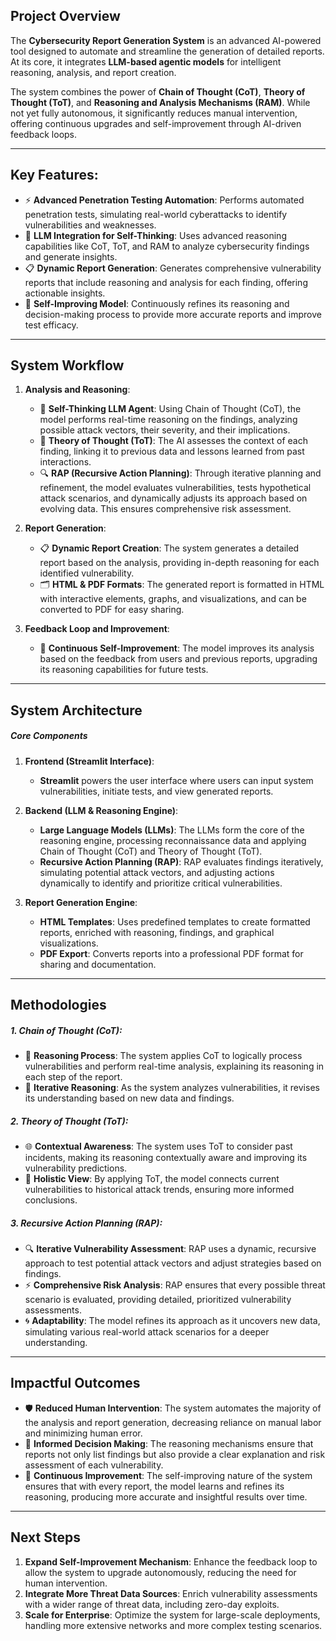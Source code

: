 ## **Project Overview**

The **Cybersecurity Report Generation System** is an advanced AI-powered tool designed to automate and streamline the generation of detailed reports. At its core, it integrates **LLM-based agentic models** for intelligent reasoning, analysis, and report creation. 

The system combines the power of **Chain of Thought (CoT)**, **Theory of Thought (ToT)**, and **Reasoning and Analysis Mechanisms (RAM)**. While not yet fully autonomous, it significantly reduces manual intervention, offering continuous upgrades and self-improvement through AI-driven feedback loops.

---

## **Key Features:**

- ⚡ **Advanced Penetration Testing Automation**: Performs automated penetration tests, simulating real-world cyberattacks to identify vulnerabilities and weaknesses.
- 🧠 **LLM Integration for Self-Thinking**: Uses advanced reasoning capabilities like CoT, ToT, and RAM to analyze cybersecurity findings and generate insights.
- 📋 **Dynamic Report Generation**: Generates comprehensive vulnerability reports that include reasoning and analysis for each finding, offering actionable insights.
- 🔄 **Self-Improving Model**: Continuously refines its reasoning and decision-making process to provide more accurate reports and improve test efficacy.

---

## **System Workflow**


1. **Analysis and Reasoning**:
    - 🤖 **Self-Thinking LLM Agent**: Using Chain of Thought (CoT), the model performs real-time reasoning on the findings, analyzing possible attack vectors, their severity, and their implications.
    - 🧠 **Theory of Thought (ToT)**: The AI assesses the context of each finding, linking it to previous data and lessons learned from past interactions.
    - 🔍 **RAP (Recursive Action Planning)**: Through iterative planning and refinement, the model evaluates vulnerabilities, tests hypothetical attack scenarios, and dynamically adjusts its approach based on evolving data. This ensures comprehensive risk assessment.

2. **Report Generation**:
    - 📋 **Dynamic Report Creation**: The system generates a detailed report based on the analysis, providing in-depth reasoning for each identified vulnerability.
    - 🗂️ **HTML & PDF Formats**: The generated report is formatted in HTML with interactive elements, graphs, and visualizations, and can be converted to PDF for easy sharing.

5. **Feedback Loop and Improvement**:
    - 🔄 **Continuous Self-Improvement**: The model improves its analysis based on the feedback from users and previous reports, upgrading its reasoning capabilities for future tests.

---

## **System Architecture**

##### **Core Components**

1. **Frontend (Streamlit Interface)**:
   - **Streamlit** powers the user interface where users can input system vulnerabilities, initiate tests, and view generated reports.

2. **Backend (LLM & Reasoning Engine)**:
   - **Large Language Models (LLMs)**: The LLMs form the core of the reasoning engine, processing reconnaissance data and applying Chain of Thought (CoT) and Theory of Thought (ToT).
   - **Recursive Action Planning (RAP)**: RAP evaluates findings iteratively, simulating potential attack vectors, and adjusting actions dynamically to identify and prioritize critical vulnerabilities.

   
3. **Report Generation Engine**:
   - **HTML Templates**: Uses predefined templates to create formatted reports, enriched with reasoning, findings, and graphical visualizations.
   - **PDF Export**: Converts reports into a professional PDF format for sharing and documentation.

---


## **Methodologies**

##### **1. Chain of Thought (CoT)**:
- 🧠 **Reasoning Process**: The system applies CoT to logically process vulnerabilities and perform real-time analysis, explaining its reasoning in each step of the report.
- 🔄 **Iterative Reasoning**: As the system analyzes vulnerabilities, it revises its understanding based on new data and findings.

##### **2. Theory of Thought (ToT)**:
- 🌐 **Contextual Awareness**: The system uses ToT to consider past incidents, making its reasoning contextually aware and improving its vulnerability predictions.
- 🧩 **Holistic View**: By applying ToT, the model connects current vulnerabilities to historical attack trends, ensuring more informed conclusions.

##### **3. Recursive Action Planning (RAP)**:
- 🔍 **Iterative Vulnerability Assessment**: RAP uses a dynamic, recursive approach to test potential attack vectors and adjust strategies based on findings.
- ⚡ **Comprehensive Risk Analysis**: RAP ensures that every possible threat scenario is evaluated, providing detailed, prioritized vulnerability assessments.
- 🌀 **Adaptability**: The model refines its approach as it uncovers new data, simulating various real-world attack scenarios for a deeper understanding.

---

## **Impactful Outcomes**

- 🛡️ **Reduced Human Intervention**: The system automates the majority of the analysis and report generation, decreasing reliance on manual labor and minimizing human error.
- 🧠 **Informed Decision Making**: The reasoning mechanisms ensure that reports not only list findings but also provide a clear explanation and risk assessment of each vulnerability.
- 🔄 **Continuous Improvement**: The self-improving nature of the system ensures that with every report, the model learns and refines its reasoning, producing more accurate and insightful results over time.

---

## **Next Steps**

1. **Expand Self-Improvement Mechanism**: Enhance the feedback loop to allow the system to upgrade autonomously, reducing the need for human intervention.
2. **Integrate More Threat Data Sources**: Enrich vulnerability assessments with a wider range of threat data, including zero-day exploits.
3. **Scale for Enterprise**: Optimize the system for large-scale deployments, handling more extensive networks and more complex testing scenarios.
